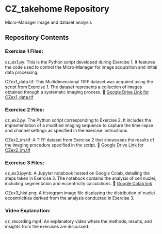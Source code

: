 # CZ_takehome Repository
Micro-Manager image and dataset analysis

## Repository Contents
### Exercise 1 Files:
cz_ex1.py:
This is the Python script developed during Exercise 1. It features the code used to control the Micro-Manager for image acquisition and initial data processing.

CZex1_data.tif:
This Multidimensional TIFF dataset was acquired using the script from Exercise 1. The dataset represents a collection of images obtained through a systematic imaging process.
🔗 [Google Drive Link for CZex1_data.tif](https://drive.google.com/drive/folders/1uy-k-RDoUi-u9MLXJGLyUbjw7NurE3nx)

### Exercise 2 Files:
cz_ex2.py:
The Python script corresponding to Exercise 2. It includes the implementation of a modified imaging sequence to capture the time-lapse and channel settings as specified in the exercise instructions.

CZex2_im.tif:
A TIFF dataset from Exercise 2 that showcases the results of the imaging procedure specified in the script.
🔗 [Google Drive Link for CZex2_im.tif](https://drive.google.com/drive/folders/1uy-k-RDoUi-u9MLXJGLyUbjw7NurE3nx?usp=sharing)

### Exercise 3 Files:
cz_ex3.ipynb:
A Jupyter notebook hosted on Google Colab, detailing the steps taken in Exercise 3. The notebook contains the analysis of cell nuclei, including segmentation and eccentricity calculations.
📓 [Google Colab link](https://colab.research.google.com/drive/1zpzAmC8jcAqVlQibkMU_32GYUgcRnXQg?usp=sharing)

CZex3_hist.png:
A histogram image file displaying the distribution of nuclei eccentricities derived from the analysis conducted in Exercise 3.

### Video Explanation:
cz_recording.mp4:
An explanatory video where the methods, results, and insights from the exercises are discussed.
